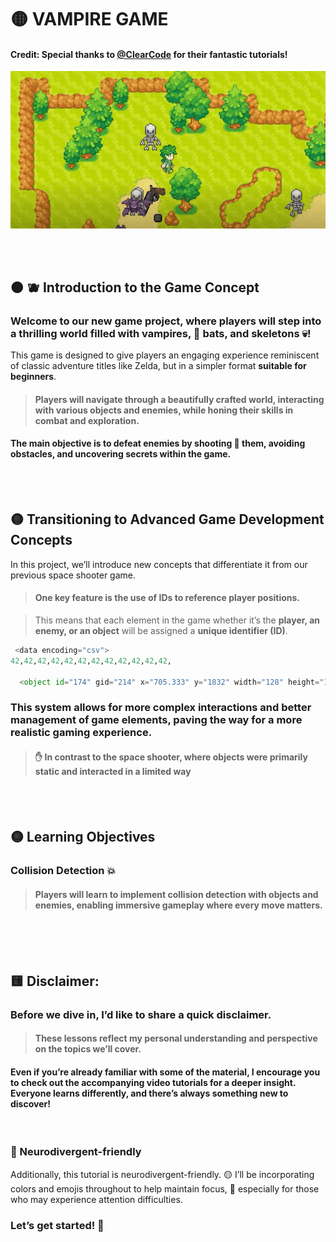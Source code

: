 # 🟡 VAMPIRE GAME

#### Credit: Special thanks to [@ClearCode](https://www.youtube.com/@ClearCode) for their fantastic tutorials!

[<img src="vampire-shooter-game_intro.gif"/>]()



<br>
<br>


## 🟠 🫐 Introduction to the Game Concept


### Welcome to our new game project, where players will step into a thrilling world filled with vampires, 🦇 bats, and skeletons 💀!

This game is designed to give players an engaging experience reminiscent of classic adventure titles like Zelda, but in a simpler format **suitable for beginners**.

> #### Players will navigate through a beautifully crafted world, interacting with various objects and enemies, while honing their skills in combat and exploration.

#### The main objective is to defeat enemies by shooting 🔫 them, avoiding obstacles, and uncovering secrets within the game.




<br>
<br>


## 🟡  Transitioning to Advanced Game Development Concepts

In this project, we’ll introduce new concepts that differentiate it from our previous space shooter game.

> #### One key feature is the use of IDs to reference player positions.

> This means that each element in the game whether it’s the **player, an enemy, or an object** will be assigned a **unique identifier (ID)**.

```python
 <data encoding="csv">
42,42,42,42,42,42,42,42,42,42,42,42,

  <object id="174" gid="214" x="705.333" y="1832" width="128" height="192"/>
```

### This system allows for more complex interactions and better management of game elements, paving the way for a more realistic gaming experience.

>#### ✋ In contrast to the space shooter, where objects were primarily static and interacted in a limited way

<br>
<br>

## 🟡 Learning Objectives



### Collision Detection 💥

> #### Players will learn to implement collision detection with objects and enemies, enabling immersive gameplay where every move matters.



<br>
<br>
<br>

## 🟨 Disclaimer:

### Before we dive in, I’d like to share a quick disclaimer.

> #### These lessons reflect my personal understanding and perspective on the topics we’ll cover.

#### Even if you’re already familiar with some of the material, I encourage you to check out the accompanying video tutorials for a deeper insight. Everyone learns differently, and there’s always something new to discover!

<br>

### 🌈 Neurodivergent-friendly

Additionally, this tutorial is neurodivergent-friendly.  🟡 I’ll be incorporating colors and emojis throughout to help maintain focus, 🧶 especially for those who may experience attention difficulties.


### Let’s get started! 🚀